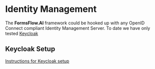 # Identity Management
The **FormsFlow.AI** framework could be hooked up with any OpenID Connect compliant Identity Management Server. To date we have only tested [Keycloak](https://github.com/keycloak/keycloak)

Keycloak Setup
----------
[Instructions for Keycloak setup](./keycloak-setup.md)